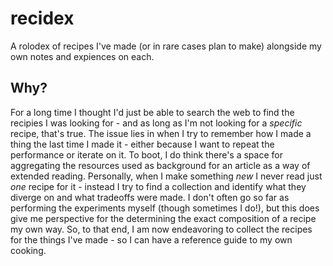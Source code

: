 # recidex

A rolodex of recipes I've made (or in rare cases plan to make) alongside my own notes and expiences on each.

Why?
----

For a long time I thought I'd just be able to search the web to find the recipies I was looking for - and as long as I'm not looking for a _specific_ recipe, that's true. The issue lies in when I try to remember how I made a thing the last time I made it - either because I want to repeat the performance or iterate on it. To boot, I do think there's a space for aggregating the resources used as background for an article as a way of extended reading. Personally, when I make something _new_ I never read just _one_ recipe for it - instead I try to find a collection and identify what they diverge on and what tradeoffs were made. I don't often go so far as performing the experiments myself (though sometimes I do!), but this does give me perspective for the determining the exact composition of a recipe my own way. So, to that end, I am now endeavoring to collect the recipes for the things I've made - so I can have a reference guide to my own cooking.
